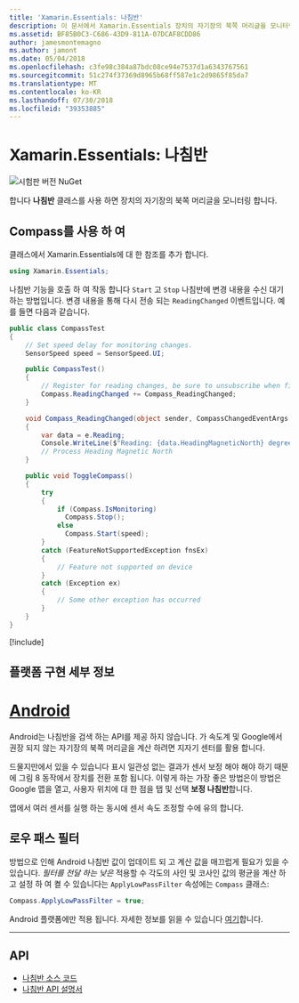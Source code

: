 ```yaml
---
title: 'Xamarin.Essentials: 나침반'
description: 이 문서에서 Xamarin.Essentials 장치의 자기장의 북쪽 머리글을 모니터링할 수 있는 나침반 클래스를 설명 합니다.
ms.assetid: BF85B0C3-C686-43D9-811A-07DCAF8CDD86
author: jamesmontemagno
ms.author: jamont
ms.date: 05/04/2018
ms.openlocfilehash: c3fe98c384a87bdc08ce94e7537d1a6343767561
ms.sourcegitcommit: 51c274f37369d8965b68ff587e1c2d9865f85da7
ms.translationtype: MT
ms.contentlocale: ko-KR
ms.lasthandoff: 07/30/2018
ms.locfileid: "39353885"
---
```

# <a name="xamarinessentials-compass"></a>Xamarin.Essentials: 나침반

![시험판 버전 NuGet](~/media/shared/pre-release.png)

합니다 **나침반** 클래스를 사용 하면 장치의 자기장의 북쪽 머리글을 모니터링 합니다.

## <a name="using-compass"></a>Compass를 사용 하 여

클래스에서 Xamarin.Essentials에 대 한 참조를 추가 합니다.

```csharp
using Xamarin.Essentials;
```

나침반 기능을 호출 하 여 작동 합니다 `Start` 고 `Stop` 나침반에 변경 내용을 수신 대기 하는 방법입니다. 변경 내용을 통해 다시 전송 되는 `ReadingChanged` 이벤트입니다. 예를 들면 다음과 같습니다.

```csharp
public class CompassTest
{
    // Set speed delay for monitoring changes.
    SensorSpeed speed = SensorSpeed.UI;

    public CompassTest()
    {
        // Register for reading changes, be sure to unsubscribe when finished
        Compass.ReadingChanged += Compass_ReadingChanged;
    }

    void Compass_ReadingChanged(object sender, CompassChangedEventArgs e)
    {
        var data = e.Reading;
        Console.WriteLine($"Reading: {data.HeadingMagneticNorth} degrees");
        // Process Heading Magnetic North
    }

    public void ToggleCompass()
    {
        try
        {
            if (Compass.IsMonitoring)
              Compass.Stop();
            else
              Compass.Start(speed);
        }
        catch (FeatureNotSupportedException fnsEx)
        {
            // Feature not supported on device
        }
        catch (Exception ex)
        {
            // Some other exception has occurred
        }
    }
}
```

[!include[](~/essentials/includes/sensor-speed.md)]

## <a name="platform-implementation-specifics"></a>플랫폼 구현 세부 정보

# <a name="androidtabandroid"></a>[Android](#tab/android)

Android는 나침반을 검색 하는 API를 제공 하지 않습니다. 가 속도계 및 Google에서 권장 되지 않는 자기장의 북쪽 머리글을 계산 하려면 지자기 센터를 활용 합니다.

드물지만에서 있을 수 있습니다 표시 일관성 없는 결과가 센서 보정 해야 해야 하기 때문에 그림 8 동작에서 장치를 전환 포함 됩니다. 이렇게 하는 가장 좋은 방법은이 방법은 Google 맵을 열고, 사용자 위치에 대 한 점을 탭 및 선택 **보정 나침반**합니다.

앱에서 여러 센서를 실행 하는 동시에 센서 속도 조정할 수에 유의 합니다.

## <a name="low-pass-filter"></a>로우 패스 필터

방법으로 인해 Android 나침반 값이 업데이트 되 고 계산 값을 매끄럽게 필요가 있을 수 있습니다. _필터를 전달 하는 낮은_ 적용할 수 각도의 사인 및 코사인 값의 평균을 계산 하 고 설정 하 여 켤 수 있습니다는 `ApplyLowPassFilter` 속성에는 `Compass` 클래스:

```csharp
Compass.ApplyLowPassFilter = true;
```

Android 플랫폼에만 적용 됩니다. 자세한 정보를 읽을 수 있습니다 [여기](https://github.com/xamarin/Essentials/pull/354#issuecomment-405316860)합니다.

--------------

## <a name="api"></a>API

- [나침반 소스 코드](https://github.com/xamarin/Essentials/tree/master/Xamarin.Essentials/Compass)
- [나침반 API 설명서](xref:Xamarin.Essentials.Compass)
